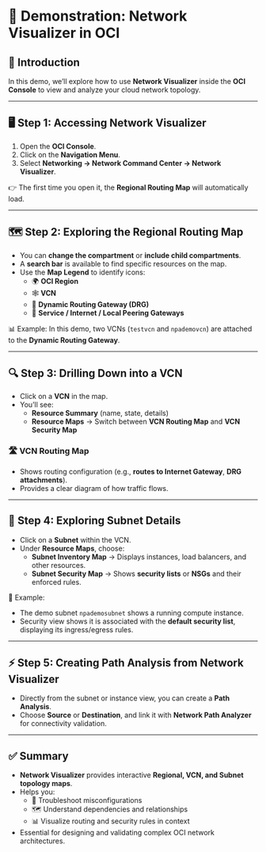 # 🎥 Demonstration: Network Visualizer in OCI

## 📌 Introduction
In this demo, we’ll explore how to use **Network Visualizer** inside the **OCI Console** to view and analyze your cloud network topology.  

---

## 🖥️ Step 1: Accessing Network Visualizer
1. Open the **OCI Console**.  
2. Click on the **Navigation Menu**.  
3. Select **Networking → Network Command Center → Network Visualizer**.  

👉 The first time you open it, the **Regional Routing Map** will automatically load.

---

## 🗺️ Step 2: Exploring the Regional Routing Map
- You can **change the compartment** or **include child compartments**.  
- A **search bar** is available to find specific resources on the map.  
- Use the **Map Legend** to identify icons:  
  - 🌍 **OCI Region**  
  - 🕸️ **VCN**  
  - 🔗 **Dynamic Routing Gateway (DRG)**  
  - 🔗 **Service / Internet / Local Peering Gateways**  

📊 Example: In this demo, two VCNs (`testvcn` and `npademovcn`) are attached to the **Dynamic Routing Gateway**.

---

## 🔍 Step 3: Drilling Down into a VCN
- Click on a **VCN** in the map.  
- You’ll see:  
  - **Resource Summary** (name, state, details)  
  - **Resource Maps** → Switch between **VCN Routing Map** and **VCN Security Map**  

### 🛣️ VCN Routing Map
- Shows routing configuration (e.g., **routes to Internet Gateway**, **DRG attachments**).  
- Provides a clear diagram of how traffic flows.

---

## 🧩 Step 4: Exploring Subnet Details
- Click on a **Subnet** within the VCN.  
- Under **Resource Maps**, choose:  
  - **Subnet Inventory Map** → Displays instances, load balancers, and other resources.  
  - **Subnet Security Map** → Shows **security lists** or **NSGs** and their enforced rules.  

📌 Example:  
- The demo subnet `npademosubnet` shows a running compute instance.  
- Security view shows it is associated with the **default security list**, displaying its ingress/egress rules.

---

## ⚡ Step 5: Creating Path Analysis from Network Visualizer
- Directly from the subnet or instance view, you can create a **Path Analysis**.  
- Choose **Source** or **Destination**, and link it with **Network Path Analyzer** for connectivity validation.  

---

## ✅ Summary
- **Network Visualizer** provides interactive **Regional, VCN, and Subnet topology maps**.  
- Helps you:  
  - 🔎 Troubleshoot misconfigurations  
  - 🗺️ Understand dependencies and relationships  
  - 📊 Visualize routing and security rules in context  
- Essential for designing and validating complex OCI network architectures.
